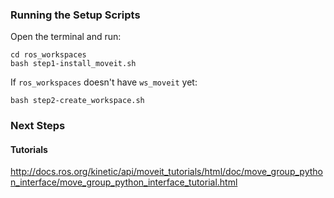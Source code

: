 ### Running the Setup Scripts

Open the terminal and run:
```
cd ros_workspaces
bash step1-install_moveit.sh
```

If `ros_workspaces` doesn't have `ws_moveit` yet:
```
bash step2-create_workspace.sh
```

### Next Steps

#### Tutorials
http://docs.ros.org/kinetic/api/moveit_tutorials/html/doc/move_group_python_interface/move_group_python_interface_tutorial.html
